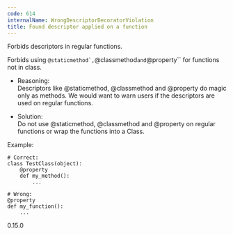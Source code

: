 ```yaml
---
code: 614
internalName: WrongDescriptorDecoratorViolation
title: Found descriptor applied on a function
---
```


Forbids descriptors in regular functions.

Forbids using ``@staticmethod`,``@classmethod`and`@property\`\` for
functions not in class.

  - Reasoning:  
    Descriptors like @staticmethod, @classmethod and @property do magic
    only as methods. We would want to warn users if the descriptors are
    used on regular functions.

  - Solution:  
    Do not use @staticmethod, @classmethod and @property on regular
    functions or wrap the functions into a Class.

Example:

    # Correct:
    class TestClass(object):
        @property
        def my_method():
            ...
    
    # Wrong:
    @property
    def my_function():
        ...

<div class="versionadded">

0.15.0

</div>